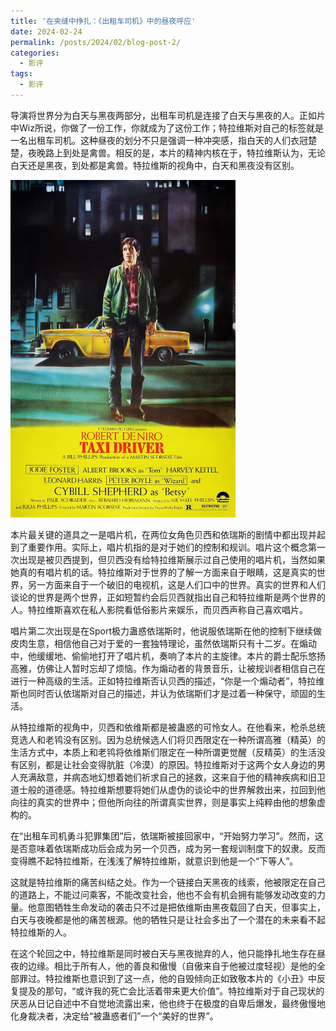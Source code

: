 ```yaml
---
title: '在夹缝中挣扎：《出租车司机》中的昼夜呼应'
date: 2024-02-24
permalink: /posts/2024/02/blog-post-2/
categories: 
  - 影评
tags:
  - 影评
---
```


导演将世界分为白天与黑夜两部分，出租车司机是连接了白天与黑夜的人。正如片中Wiz所说，你做了一份工作，你就成为了这份工作；特拉维斯对自己的标签就是一名出租车司机。这种昼夜的划分不只是强调一种冲突感，指白天的人们衣冠楚楚，夜晚路上到处是禽兽。相反的是，本片的精神内核在于，特拉维斯认为，无论白天还是黑夜，到处都是禽兽。特拉维斯的视角中，白天和黑夜没有区别。

<img src="/images/td.jpg" alt="Taxi Driver" width="360" height="540">

本片最关键的道具之一是唱片机，在两位女角色贝西和依瑞斯的剧情中都出现并起到了重要作用。实际上，唱片机指的是对于她们的控制和规训。唱片这个概念第一次出现是被贝西提到，但贝西没有给特拉维斯展示过自己使用的唱片机，当然如果她真的有唱片机的话。特拉维斯对于世界的了解一方面来自于眼睛，这是真实的世界，另一方面来自于一个破旧的电视机，这是人们口中的世界。真实的世界和人们谈论的世界是两个世界，正如短暂约会后贝西就指出自己和特拉维斯是两个世界的人。特拉维斯喜欢在私人影院看低俗影片来娱乐，而贝西声称自己喜欢唱片。

唱片第二次出现是在Sport极力蛊惑依瑞斯时，他说服依瑞斯在他的控制下继续做皮肉生意，相信他自己对于爱的一套独特理论，虽然依瑞斯只有十二岁。在煽动中，他缓缓地、偷偷地打开了唱片机，奏响了本片的主旋律。本片的爵士配乐悠扬高雅，仿佛让人暂时忘却了烦恼。作为煽动者的背景音乐，让被规训者相信自己在进行一种高级的生活。正如特拉维斯否认贝西的描述，“你是一个煽动者”，特拉维斯也同时否认依瑞斯对自己的描述，并认为依瑞斯们才是过着一种保守，顽固的生活。

从特拉维斯的视角中，贝西和依维斯都是被蛊惑的可怜女人。在他看来，枪杀总统竞选人和老鸨没有区别。因为总统候选人们将贝西限定在一种所谓高雅（精英）的生活方式中，本质上和老鸨将依维斯们限定在一种所谓更觉醒（反精英）的生活没有区别，都是让社会变得肮脏（冷漠）的原因。特拉维斯对于这两个女人身边的男人充满敌意，并病态地幻想着她们祈求自己的拯救，这来自于他的精神疾病和旧卫道士般的道德感。特拉维斯想要将她们从虚伪的谈论中的世界解救出来，拉回到他向往的真实的世界中；但他所向往的所谓真实世界，则是事实上纯粹由他的想象虚构的。

在“出租车司机勇斗犯罪集团”后，依瑞斯被接回家中，“开始努力学习”。然而，这是否意味着依瑞斯成功后会成为另一个贝西，成为另一套规训制度下的奴隶。反而变得瞧不起特拉维斯，在浅浅了解特拉维斯，就意识到他是一个“下等人”。

这就是特拉维斯的痛苦纠结之处。作为一个链接白天黑夜的线索，他被限定在自己的道路上，不能过问乘客，不能改变社会，他也不会有机会拥有能够发动改变的力量。他意图牺牲生命发动的袭击只不过是把依维斯由黑夜载回了白天，但事实上，白天与夜晚都是他的痛苦根源。他的牺牲只是让社会多出了一个潜在的未来看不起特拉维斯的人。

在这个轮回之中，特拉维斯是同时被白天与黑夜抛弃的人，他只能挣扎地生存在昼夜的边缘。相比于所有人，他的善良和傲慢（自傲来自于他被过度轻视）是他的全部罪过。特拉维斯也意识到了这一点，他的自毁倾向正如致敬本片的《小丑》中反复提及的那句，“或许我的死亡会比活着带来更大价值”。特拉维斯对于自己现状的厌恶从日记自述中不自觉地流露出来，他也终于在极度的自卑后爆发，最终傲慢地化身裁决者，决定给“被蛊惑者们”一个“美好的世界”。
